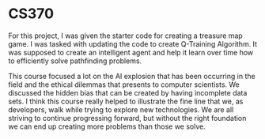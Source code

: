 # CS370

For this project, I was given the starter code for creating a treasure map game. I was tasked with updating the code to create Q-Training Algorithm. It was supposed to create an intelligent agent and help it learn over time how to efficiently solve pathfinding problems.

This course focused a lot on the AI explosion that has been occurring in the field and the ethical dilemmas that presents to computer scientists. We discussed the hidden bias that can be created by having incomplete data sets. I think this course really helped to illustrate the fine line that we, as developers, walk while trying to explore new technologies. We are all striving to continue progressing forward, but without the right foundation we can end up creating more problems than those we solve. 
